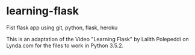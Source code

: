 # learning-flask
Fist flask app using git, python, flask, heroku

This is an adaptation of the Video "Learning Flask" by Lalith Polepeddi on Lynda.com for the files to work in Python 3.5.2.
